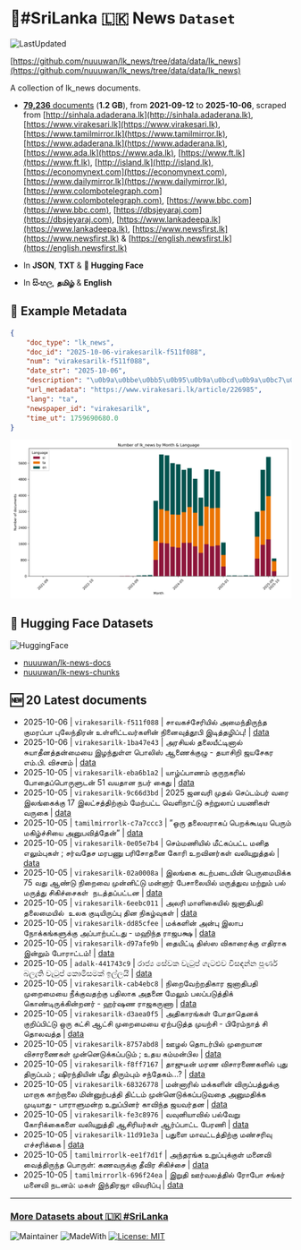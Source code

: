 # 📄#SriLanka 🇱🇰 News `Dataset`

![LastUpdated](https://img.shields.io/badge/last_updated-2025--10--06_04:08:43-green)

[https://github.com/nuuuwan/lk_news/tree/data/data/lk_news](https://github.com/nuuuwan/lk_news/tree/data/data/lk_news)

A collection of lk_news documents.

- [**79,236** documents](https://github.com/nuuuwan/lk_news/tree/data/data/lk_news) (**1.2 GB**), from **2021-09-12** to **2025-10-06**, scraped from [http://sinhala.adaderana.lk](http://sinhala.adaderana.lk), [https://www.virakesari.lk](https://www.virakesari.lk), [https://www.tamilmirror.lk](https://www.tamilmirror.lk), [https://www.adaderana.lk](https://www.adaderana.lk), [https://www.ada.lk](https://www.ada.lk), [https://www.ft.lk](https://www.ft.lk), [http://island.lk](http://island.lk), [https://economynext.com](https://economynext.com), [https://www.dailymirror.lk](https://www.dailymirror.lk), [https://www.colombotelegraph.com](https://www.colombotelegraph.com), [https://www.bbc.com](https://www.bbc.com), [https://dbsjeyaraj.com](https://dbsjeyaraj.com), [https://www.lankadeepa.lk](https://www.lankadeepa.lk), [https://www.newsfirst.lk](https://www.newsfirst.lk) & [https://english.newsfirst.lk](https://english.newsfirst.lk)

- In **JSON**, **TXT** & **🤗 Hugging Face**

- In **සිංහල**, **தமிழ்** & **English**

## 📝 Example Metadata

```json
{
    "doc_type": "lk_news",
    "doc_id": "2025-10-06-virakesarilk-f511f088",
    "num": "virakesarilk-f511f088",
    "date_str": "2025-10-06",
    "description": "\u0b9a\u0bbe\u0bb5\u0b95\u0b9a\u0bcd\u0b9a\u0bc7\u0bb0\u0bbf\u0baf\u0bbf\u0bb2\u0bcd \u0b85\u0bae\u0bc8\u0ba8\u0bcd\u0ba4\u0bbf\u0bb0\u0bc1\u0ba8\u0bcd\u0ba4 \u0b95\u0bc1\u0bae\u0bb0\u0baa\u0bcd\u0baa\u0bbe \u0baa\u0bc1\u0bb2\u0bc7\u0ba8\u0bcd\u0ba4\u0bbf\u0bb0\u0ba9\u0bcd \u0b89\u0bb3\u0bcd\u0bb3\u0bbf\u0b9f\u0bcd\u0b9f\u0bb5\u0bb0\u0bcd\u0b95\u0bb3\u0bbf\u0ba9\u0bcd \u0ba8\u0bbf\u0ba9\u0bc8\u0bb5\u0bc1\u0ba4\u0bcd\u0ba4\u0bc2\u0baa\u0bbf \u0b87\u0b9f\u0bbf\u0ba4\u0bcd\u0ba4\u0bb4\u0bbf\u0baa\u0bcd\u0baa\u0bc1!",
    "url_metadata": "https://www.virakesari.lk/article/226985",
    "lang": "ta",
    "newspaper_id": "virakesarilk",
    "time_ut": 1759690680.0
}
```

![Chart](https://raw.githubusercontent.com/nuuuwan/lk_news/refs/heads/data/data/lk_news/docs_by_month_and_lang.png)

## 🤗 Hugging Face Datasets

![HuggingFace](https://img.shields.io/badge/-HuggingFace-FDEE21?style=for-the-badge&logo=HuggingFace)

- [nuuuwan/lk-news-docs](https://huggingface.co/datasets/nuuuwan/lk-news-docs)
- [nuuuwan/lk-news-chunks](https://huggingface.co/datasets/nuuuwan/lk-news-chunks)

## 🆕 20 Latest documents

- 2025-10-06 | `virakesarilk-f511f088` | சாவகச்சேரியில் அமைந்திருந்த குமரப்பா புலேந்திரன் உள்ளிட்டவர்களின் நினைவுத்தூபி இடித்தழிப்பு! | [data](https://github.com/nuuuwan/lk_news/tree/data/data/lk_news/2020s/2025/2025-10-06-virakesarilk-f511f088)
- 2025-10-06 | `virakesarilk-1ba47e43` | அரசியல் தலையீட்டினால் சுயாதீனத்தன்மையை இழந்துள்ள பொலிஸ் ஆணைக்குழு - தயாசிறி ஜயசேகர எம்.பி. விசனம் | [data](https://github.com/nuuuwan/lk_news/tree/data/data/lk_news/2020s/2025/2025-10-06-virakesarilk-1ba47e43)
- 2025-10-05 | `virakesarilk-eba6b1a2` | யாழ்ப்பாணம் குருநகரில் போதைப்பொருளுடன் 51 வயதான நபர் கைது | [data](https://github.com/nuuuwan/lk_news/tree/data/data/lk_news/2020s/2025/2025-10-05-virakesarilk-eba6b1a2)
- 2025-10-05 | `virakesarilk-9c66d3bd` | 2025 ஜனவரி முதல் செப்டம்பர் வரை இலங்கைக்கு 17 இலட்சத்திற்கும் மேற்பட்ட வெளிநாட்டு சுற்றுலாப் பயணிகள் வருகை | [data](https://github.com/nuuuwan/lk_news/tree/data/data/lk_news/2020s/2025/2025-10-05-virakesarilk-9c66d3bd)
- 2025-10-05 | `tamilmirrorlk-c7a7ccc3` | ”ஒரு தலைவராகப் பெறக்கூடிய பெரும் மகிழ்ச்சியை அனுபவித்தேன்” | [data](https://github.com/nuuuwan/lk_news/tree/data/data/lk_news/2020s/2025/2025-10-05-tamilmirrorlk-c7a7ccc3)
- 2025-10-05 | `virakesarilk-0e05e7b4` | செம்மணியில் மீட்கப்பட்ட மனித எலும்புகள் ; சர்வதேச மரபணு பரிசோதனை கோரி உறவினர்கள் வலியுறுத்தல் | [data](https://github.com/nuuuwan/lk_news/tree/data/data/lk_news/2020s/2025/2025-10-05-virakesarilk-0e05e7b4)
- 2025-10-05 | `virakesarilk-02a0008a` | இலங்கை கடற்படையின் பெருமைமிக்க 75 வது ஆண்டு நிறைவை முன்னிட்டு மன்னார் பேசாலையில் மருத்துவ மற்றும் பல் மருத்து சிகிச்​சைகள்  நடத்தப்பட்டன | [data](https://github.com/nuuuwan/lk_news/tree/data/data/lk_news/2020s/2025/2025-10-05-virakesarilk-02a0008a)
- 2025-10-05 | `virakesarilk-6eebc011` | அலரி மாளிகையில்  ஜனாதிபதி தலைமையில்  உலக குடியிருப்பு தின நிகழ்வுகள் | [data](https://github.com/nuuuwan/lk_news/tree/data/data/lk_news/2020s/2025/2025-10-05-virakesarilk-6eebc011)
- 2025-10-05 | `virakesarilk-dd85cfee` | மக்களின் அன்பு இலாப நோக்கங்களுக்கு அப்பாற்பட்டது - மஹிந்த ராஜபக்ஷ | [data](https://github.com/nuuuwan/lk_news/tree/data/data/lk_news/2020s/2025/2025-10-05-virakesarilk-dd85cfee)
- 2025-10-05 | `virakesarilk-d97afe9b` | தையிட்டி திஸ்ஸ விகாரைக்கு எதிராக இன்றும் போராட்டம்! | [data](https://github.com/nuuuwan/lk_news/tree/data/data/lk_news/2020s/2025/2025-10-05-virakesarilk-d97afe9b)
- 2025-10-05 | `adalk-441743c9` | රාජ්‍ය සේවක වැටුප් ගැටළුව විසඳන්න පූර්ණ බලැති වැටුප් කොමිසමක් ඉල්ලයි | [data](https://github.com/nuuuwan/lk_news/tree/data/data/lk_news/2020s/2025/2025-10-05-adalk-441743c9)
- 2025-10-05 | `virakesarilk-cab4ebc8` | நிறைவேற்றதிகார ஜனாதிபதி முறைமையை நீக்குவதற்கு பதிலாக அதனை மேலும் பலப்படுத்திக் கொண்டிருக்கின்றனர் - ஹர்ஷண ராஜகருணா | [data](https://github.com/nuuuwan/lk_news/tree/data/data/lk_news/2020s/2025/2025-10-05-virakesarilk-cab4ebc8)
- 2025-10-05 | `virakesarilk-d3aea0f5` | அதிகாரங்கள் போதாதெனக் குறிப்பிட்டு ஒரு கட்சி ஆட்சி முறைமையை ஏற்படுத்த முயற்சி - பிரேம்நாத் சி தொலவத்த | [data](https://github.com/nuuuwan/lk_news/tree/data/data/lk_news/2020s/2025/2025-10-05-virakesarilk-d3aea0f5)
- 2025-10-05 | `virakesarilk-8757abd8` | ஊழல் தொடர்பில் முறையான விசாரணைகள் முன்னெடுக்கப்படும் ;  உதய கம்மன்பில | [data](https://github.com/nuuuwan/lk_news/tree/data/data/lk_news/2020s/2025/2025-10-05-virakesarilk-8757abd8)
- 2025-10-05 | `virakesarilk-f8ff7167` | தாஜுடீன் மரண விசாரணைகளில் புது திருப்பம் ; ஷிரந்தியின் மீது திரும்பும் சந்தேகம்…? | [data](https://github.com/nuuuwan/lk_news/tree/data/data/lk_news/2020s/2025/2025-10-05-virakesarilk-f8ff7167)
- 2025-10-05 | `virakesarilk-68326778` | மன்னாரில் மக்களின் விருப்பத்துக்கு மாறாக காற்றாலை மின்னுற்பத்தி திட்டம் முன்னெடுக்கப்படுவதை அனுமதிக்க முடியாது - பாராளுமன்ற உறுப்பினர் காவிந்த ஜயவர்தன | [data](https://github.com/nuuuwan/lk_news/tree/data/data/lk_news/2020s/2025/2025-10-05-virakesarilk-68326778)
- 2025-10-05 | `virakesarilk-fe3c8976` | வவுனியாவில் பல்வேறு கோரிக்கைகளை வலியுறுத்தி ஆசிரியர்கள் ஆர்ப்பாட்ட பேரணி | [data](https://github.com/nuuuwan/lk_news/tree/data/data/lk_news/2020s/2025/2025-10-05-virakesarilk-fe3c8976)
- 2025-10-05 | `virakesarilk-11d91e3a` | பதுளை மாவட்டத்திற்கு மண்சரிவு எச்சரிக்கை | [data](https://github.com/nuuuwan/lk_news/tree/data/data/lk_news/2020s/2025/2025-10-05-virakesarilk-11d91e3a)
- 2025-10-05 | `tamilmirrorlk-ee1f7d1f` | அந்தரங்க உறுப்புக்குள் மனைவி வைத்திருந்த பொருள்:   கணவருக்கு தீவிர சிகிச்சை | [data](https://github.com/nuuuwan/lk_news/tree/data/data/lk_news/2020s/2025/2025-10-05-tamilmirrorlk-ee1f7d1f)
- 2025-10-05 | `tamilmirrorlk-696f24ea` | இறுதி ஊர்வலத்தில் ரோபோ சங்கர் மனைவி நடனம்: மகள் இந்திரஜா விவரிப்பு | [data](https://github.com/nuuuwan/lk_news/tree/data/data/lk_news/2020s/2025/2025-10-05-tamilmirrorlk-696f24ea)

---

### [More Datasets about 🇱🇰 #SriLanka](https://github.com/nuuuwan/lk_datasets)

![Maintainer](https://img.shields.io/badge/maintainer-nuuuwan-red)
![MadeWith](https://img.shields.io/badge/made_with-python-blue)
[![License: MIT](https://img.shields.io/badge/License-MIT-yellow.svg)](https://opensource.org/licenses/MIT)
